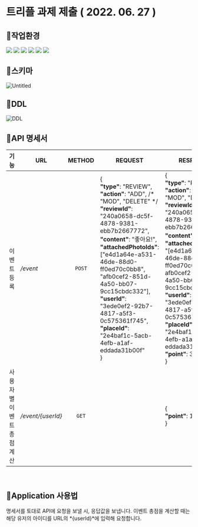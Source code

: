 # 트리플 과제 제출 ( 2022. 06. 27 )

## 📌작업환경

<img src="https://img.shields.io/badge/JAVA 8-orange?style=flat&logo=java&logoColor=white"> <img src="https://img.shields.io/badge/Springboot-6DB33F?style=flat&logo=Springboot&logoColor=white"> <img src="https://img.shields.io/badge/gradle-02303A?style=flat&logo=gradle&logoColor=white"> <img src="https://img.shields.io/badge/MySQL-4479A1??style=flat&logo=MySQL&logoColor=white">
<img src="https://img.shields.io/badge/intelliJ-red?style=flat&logo=IntelliJ+IDEA&logoColor=white"> <img src="https://img.shields.io/badge/Github-black?style=flat&logo=github&logoColor=white">
<br>

## 📌스키마

![Untitled](https://user-images.githubusercontent.com/45547558/175925285-4d1420ff-a464-46ba-b4e5-421759e41feb.png)
<br>

## 📌DDL

![DDL](https://user-images.githubusercontent.com/45547558/175923098-a6337a5d-b6a0-43d2-8f73-70e4c9f4410d.png)
<br>

## 📌API 명세서

|기능|URL|METHOD|REQUEST|RESPONSE|
|:---:|---|:----:|-------|--------| 
|이벤트 등록|*/event*|`POST`|{ <br>**"type"**: "REVIEW",  <br>**"action"**: "ADD", /* "MOD", "DELETE" */  <br>**"reviewId"**: "240a0658-dc5f-4878-9381-ebb7b2667772",  <br>**"content"**: "좋아요!",  <br>**"attachedPhotoIds"**: ["e4d1a64e-a531-46de-88d0-ff0ed70c0bb8", "afb0cef2-851d-4a50-bb07-9cc15cbdc332"],  <br>**"userId"**: "3ede0ef2-92b7-4817-a5f3-0c575361f745",  <br>**"placeId"**: "2e4baf1c-5acb-4efb-a1af-eddada31b00f" <br>}|{ <br>**"type"**: "REVIEW",  <br>**"action"**: "ADD", /* "MOD", "DELETE" */  <br>**"reviewId"**: "240a0658-dc5f-4878-9381-ebb7b2667772",  <br>**"content"**: "좋아요!",  <br>**"attachedPhotoIds"**: "[e4d1a64e-a531-46de-88d0-ff0ed70c0bb8, afb0cef2-851d-4a50-bb07-9cc15cbdc332]",  <br>**"userId"**: "3ede0ef2-92b7-4817-a5f3-0c575361f745",  <br>**"placeId"**: "2e4baf1c-5acb-4efb-a1af-eddada31b00f" <br> **"point"**: 3 <br>}|
|사용자별 이벤트 총점 계산|*/event/{userId}*|`GET`||{<br>**"point"**: 100 <br>}|

<br>

## 📌Application 사용법

명세서를 토대로 API에 요청을 보낼 시, 응답값을 보냅니다.
이벤트 총점을 계산할 때는 해당 유저의 아이디를 URL의 *{userId}*에 입력해 요청합니다.

